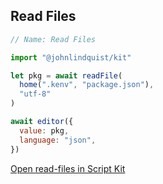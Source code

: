<meta sectionIndex="4">
<meta url="https://github.com/johnlindquist/kit/discussions/805">
<meta id="D_kwDOEu7MBc4AP9Tb">
<meta title="Read Files">
<meta section="Files">
<meta i="0">    
<meta path="docs/read-files">

## Read Files

```js
// Name: Read Files

import "@johnlindquist/kit"

let pkg = await readFile(
  home(".kenv", "package.json"),
  "utf-8"
)

await editor({
  value: pkg,
  language: "json",
})
```

[Open read-files in Script Kit](https://scriptkit.com/api/new?name=read-files&url=https://gist.githubusercontent.com/johnlindquist/00093125f3735bed8062dce0e20af4f8/raw/faec10fc8f99cc0744e9e840cfadb6cbe88e3a32/read-files.js")
